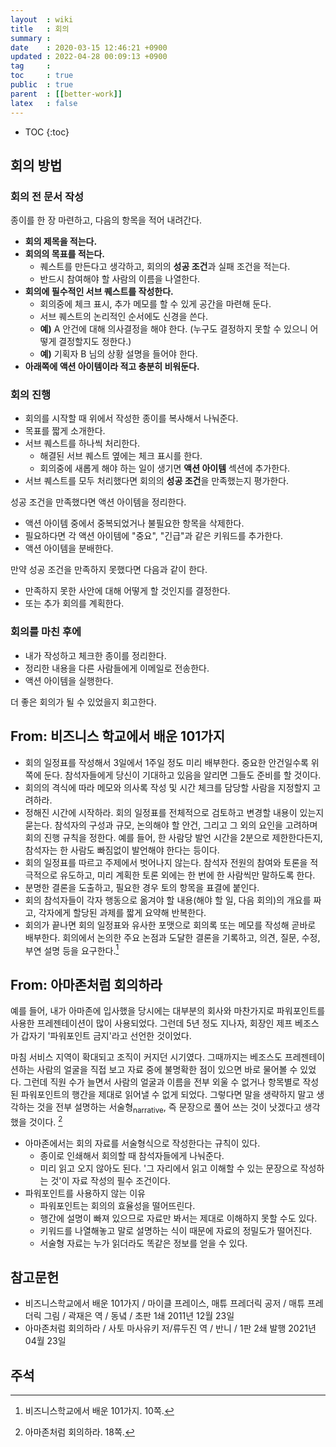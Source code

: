 ```yaml
---
layout  : wiki
title   : 회의
summary : 
date    : 2020-03-15 12:46:21 +0900
updated : 2022-04-28 00:09:13 +0900
tag     : 
toc     : true
public  : true
parent  : [[better-work]]
latex   : false
---
```

* TOC
{:toc}

## 회의 방법
### 회의 전 문서 작성

종이를 한 장 마련하고, 다음의 항목을 적어 내려간다.

- **회의 제목을 적는다.**
- **회의의 목표를 적는다.**
    - 퀘스트를 만든다고 생각하고, 회의의 **성공 조건**과 실패 조건을 적는다.
    - 반드시 참여해야 할 사람의 이름을 나열한다.
- **회의에 필수적인 서브 퀘스트를 작성한다.**
    - 회의중에 체크 표시, 추가 메모를 할 수 있게 공간을 마련해 둔다.
    - 서브 퀘스트의 논리적인 순서에도 신경을 쓴다.
    - **예)** A 안건에 대해 의사결정을 해야 한다. (누구도 결정하지 못할 수 있으니 어떻게 결정할지도 정한다.)
    - **예)** 기획자 B 님의 상황 설명을 들어야 한다.
- **아래쪽에 액션 아이템이라 적고 충분히 비워둔다.**

### 회의 진행

- 회의를 시작할 때 위에서 작성한 종이를 복사해서 나눠준다.
- 목표를 짧게 소개한다.
- 서브 퀘스트를 하나씩 처리한다.
    - 해결된 서브 퀘스트 옆에는 체크 표시를 한다.
    - 회의중에 새롭게 해야 하는 일이 생기면 **액션 아이템** 섹션에 추가한다.
- 서브 퀘스트를 모두 처리했다면 회의의 **성공 조건**을 만족했는지 평가한다.

성공 조건을 만족했다면 액션 아이템을 정리한다.

- 액션 아이템 중에서 중복되었거나 불필요한 항목을 삭제한다.
- 필요하다면 각 액션 아이템에 "중요", "긴급"과 같은 키워드를 추가한다.
- 액션 아이템을 분배한다.

만약 성공 조건을 만족하지 못했다면 다음과 같이 한다.

- 만족하지 못한 사안에 대해 어떻게 할 것인지를 결정한다.
- 또는 추가 회의를 계획한다.

### 회의를 마친 후에

- 내가 작성하고 체크한 종이를 정리한다.
- 정리한 내용을 다른 사람들에게 이메일로 전송한다.
- 액션 아이템을 실행한다.

더 좋은 회의가 될 수 있었을지 회고한다.


## From: 비즈니스 학교에서 배운 101가지

>
- 회의 일정표를 작성해서 3일에서 1주일 정도 미리 배부한다. 중요한 안건일수록 위쪽에 둔다. 참석자들에게 당신이 기대하고 있음을 알리면 그들도 준비를 할 것이다.
- 회의의 격식에 따라 메모와 의사록 작성 및 시간 체크를 담당할 사람을 지정할지 고려하라.
- 정해진 시간에 시작하라. 회의 일정표를 전체적으로 검토하고 변경할 내용이 있는지 묻는다. 참석자의 구성과 규모, 논의해야 할 안건, 그리고 그 외의 요인을 고려하며 회의 진행 규칙을 정한다. 예를 들어, 한 사람당 발언 시간을 2분으로 제한한다든지, 참석자는 한 사람도 빠짐없이 발언해야 한다는 등이다.
- 회의 일정표를 따르고 주제에서 벗어나지 않는다. 참석자 전원의 참여와 토론을 적극적으로 유도하고, 미리 계획한 토론 외에는 한 번에 한 사람씩만 말하도록 한다.
- 분명한 결론을 도출하고, 필요한 경우 토의 항목을 표결에 붙인다.
- 회의 참석자들이 각자 행동으로 옮겨야 할 내용(해야 할 일, 다음 회의)의 개요를 짜고, 각자에게 할당된 과제를 짧게 요약해 반복한다.
- 회의가 끝나면 회의 일정표와 유사한 포맷으로 회의록 또는 메모를 작성해 곧바로 배부한다. 회의에서 논의한 주요 논점과 도달한 결론을 기록하고, 의견, 질문, 수정, 부연 설명 등을 요구한다.[^business-10]

## From: 아마존처럼 회의하라

>
예를 들어, 내가 아마존에 입사했을 당시에는 대부분의 회사와 마찬가지로 파워포인트를 사용한 프레젠테이션이 많이 사용되었다.
그런데 5년 정도 지나자, 회장인 제프 베조스가 갑자기 '파워포인트 금지'라고 선언한 것이었다.
>
마침 서비스 지역이 확대되고 조직이 커지던 시기였다.
그때까지는 베조스도 프레젠테이션하는 사람의 얼굴을 직접 보고 자료 중에 불명확한 점이 있으면 바로 물어볼 수 있었다.
그런데 직원 수가 늘면서 사람의 얼굴과 이름을 전부 외울 수 없거나
항목별로 작성된 파워포인트의 행간을 제대로 읽어낼 수 없게 되었다.
그렇다면 말을 생략하지 말고 생각하는 것을 전부 설명하는 서술형<sub>narrative</sub>, 즉 문장으로 풀어 쓰는 것이 낫겠다고 생각했을 것이다.
[^amazon-18]

- 아마존에서는 회의 자료를 서술형식으로 작성한다는 규칙이 있다.
    - 종이로 인쇄해서 회의할 때 참석자들에게 나눠준다.
    - 미리 읽고 오지 않아도 된다. '그 자리에서 읽고 이해할 수 있는 문장으로 작성하는 것'이 자료 작성의 필수 조건이다.
- 파워포인트를 사용하지 않는 이유
    - 파워포인트는 회의의 효율성을 떨어뜨린다.
    - 행간에 설명이 빠져 있으므로 자료만 봐서는 제대로 이해하지 못할 수도 있다.
    - 키워드를 나열해놓고 말로 설명하는 식이 때문에 자료의 정밀도가 떨어진다.
    - 서술형 자료는 누가 읽더라도 똑같은 정보를 얻을 수 있다.


## 참고문헌

- 비즈니스학교에서 배운 101가지 / 마이클 프레이스, 매튜 프레더릭 공저 / 매튜 프레더릭 그림 / 곽재은 역 / 동녘 / 초판 1쇄 2011년 12월 23일
- 아마존처럼 회의하라 / 사토 마사유키 저/류두진 역 / 반니 / 1판 2쇄 발행 2021년 04월 23일

## 주석

[^business-10]: 비즈니스학교에서 배운 101가지. 10쪽.
[^amazon-18]: 아마존처럼 회의하라. 18쪽.

